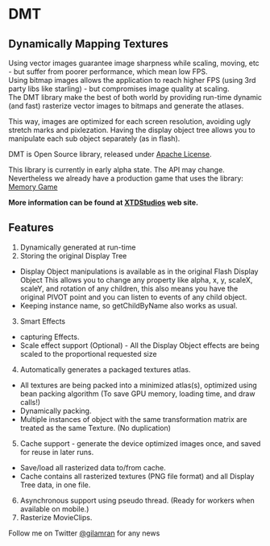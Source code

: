 DMT
===
Dynamically Mapping Textures
-----------------------------

Using vector images guarantee image sharpness while scaling, moving, etc - but suffer from poorer performance, which mean low FPS.  
Using bitmap images allows the application to reach higher FPS (using 3rd party libs like starling) - but compromises image quality at scaling.  
The DMT library make the best of both world by providing run-time dynamic (and fast) rasterize vector images to bitmaps and generate the atlases. 

This way, images are optimized for each screen resolution, avoiding ugly stretch marks and pixlezation. Having the display object tree allows you to manipulate each sub object separately (as in flash).


DMT is Open Source library, released under [Apache License](http://www.apache.org/licenses/LICENSE-2.0.html "Apache License, Version 2.0").

This library is currently in early alpha state. The API may change.
Nevertheless we already have a production game that uses the library: [Memory Game](http://www.xtdstudios.com/memory-cards.html)

__More information can be found at [XTDStudios](http://www.xtdstudios.com/dmt.html "XTDStudios site") web site.__


Features
--------
1.  Dynamically generated at run-time
2.  Storing the original Display Tree
  * Display Object manipulations is available as in the original Flash Display Object
  This allows you to change any property like alpha, x, y, scaleX, scaleY, and rotation of any children, this also means you have the original PIVOT point and you can listen to events of any child object.
  * Keeping instance name, so getChildByName also works as usual.    
3.  Smart Effects
  * capturing Effects.
  * Scale effect support (Optional) - All the Display Object effects are being scaled to the proportional requested      size
4.  Automatically generates a packaged textures atlas.
  * All textures are being packed into a minimized atlas(s), optimized using bean packing algorithm (To save GPU memory, loading time, and draw calls!)
  * Dynamically packing.
  * Multiple instances of object with the same transformation matrix are treated as the same Texture. (No duplication)
5.  Cache support - generate the device optimized images once, and saved for reuse in later runs. 
  * Save/load all rasterized data to/from cache.
  * Cache contains all rasterized textures (PNG file format) and all Display Tree data, in one file.
6.  Asynchronous support using pseudo thread. (Ready for workers when available on mobile.) 
7.  Rasterize MovieClips.


Follow me on Twitter [@gilamran](https://twitter.com/gilamran) for any news
